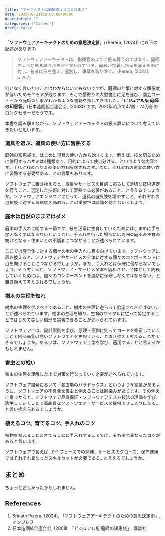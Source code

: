 ```yaml
---
title: "アーキテクトは庭師のようにふるまう"
date: 2025-02-21T16:00:00+09:00
description: ""
categories: ["Career"]
draft: false
---
```


「**ソフトウェアアーキテクトのための意思決定術**」(（Perera, (2024)) に以下の記述があります。

> ソフトウェアアーキテクトは、指揮官のように振る舞うのではなく、庭師のように振る舞うべきだと言われている。前者が定義し指示を与えるのに対し、後者は形を整え、選別し、雑草を取り除く。（Perera, (2024), p.257）

何となく言いたいことはわからないでもないですが、庭師の仕事に対する解像度が低いためモヤモヤが残ります。そこで最寄りの大型書店に足を運び、園芸コーナーから庭師の仕事がわかるような書籍を探してきました。「**ビジュアル版 庭師の知恵袋**」(日本造園組合連合会, (2008)) です。2021年時点で47刷・24万部のロングセラーだそうです。

本書を読み解きながら、ソフトウェアアーキテクトの振る舞いについて考えていきたいと思います。

### 道具を選ぶ、道具の使い方に習熟する

庭師の知恵袋は、はじめに道具の使い方から始まります。例えば、枝を切るために使用するハサミは4種類あり、目的によって使い分ける、というような内容です。それぞれのハサミの使い方も解説されます。また、それぞれの道具の使い方に習熟する必要がある、との言葉もあります。

ソフトウェアに置き換えると、事業やサービスの目的に照らして適切な技術選定を行うこと、選定した技術に対して習熟する必要があること、と言えるでしょうか。ソフトウェアエンジニアにとって、道具の選択肢を増やすこと、それぞれの選択肢に対する習熟度を高めることの重要性は議論を待たないでしょう。

### 庭木は自然のままではダメ

庭木の手入れに関する一節です。枝を正常に生育していくためにはこまめに手を加えなくてはならないということ、手入れを行った場合には周囲の庭木の生育の妨げとなる・住まいとの不調和につながることが述べられています。

ここでは庭全体に対する個々の木の手入れに目を向けています。ソフトウェアに置き換えると、ソフトウェアやサービスの全体に対する個々のコンポーネントに目を向けることにつながるでしょうか。また、手入れとは保守に他ならないでしょう。そう考えると、ソフトウェア・サービス全体を調和させ、全体として成長していくためには、個々のコンポーネントを適切に保守しなくてはならない、と置き換えて考えられるでしょうか。

### 樹木の生理を知れ

樹木の生理を学ぶべきであること、樹木の生理に逆らって剪定すべきではないことが述べられています。樹木の生理を知り、生育のサイクルに従って剪定することではじめて美しい樹形を実現できることが述べられています。

ソフトウェアでは、設計原則を学び、原理・原則に則ってコードを修正していくことで内部品質の高いソフトウェアを実現できる、と置き換えて考えることができるでしょうか。あるいは、ソフトウェア工学を学び、適用することと言えるかもしれません。

### 害虫との戦い

害虫の生態を理解した上で対策を行なっていく必要が述べられています。

ソフトウェア開発において「殺虫剤のパラドックス」というような言葉があるように、ソフトウェアの不具合を害虫と例えることは馴染みがあります。その例えに乗っかると、ソフトウェア品質保証・ソフトウェアテスト技法の理論を学び、適用していくことで高品質なソフトウェア・サービスを提供できるようになる...と言い換えられるでしょうか。

### 植えるコツ、育てるコツ、手入れのコツ

植物を植えることと育てることと手入れすることでは、それぞれ異なったコツがあると言います。

ソフトウェアで言えば...0-1 フェーズでの開発、サービスのグロース、保守運用ではそれぞれ異なったスキルセットが必要である...と言えるでしょうか。

## まとめ

ちょっと苦しかったかもしれません。

## References

1. Srinath Perera, (2024), 「ソフトウェアアーキテクトのための意思決定術」, インプレス
2. 日本造園組合連合会, (2008), 「ビジュアル版 庭師の知恵袋」, 講談社
